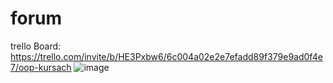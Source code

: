 # forum
trello Board:
https://trello.com/invite/b/HE3Pxbw6/6c004a02e2e7efadd89f379e9ad0f4e7/oop-kursach ![image](https://user-images.githubusercontent.com/79844557/165704197-076458b3-52b7-4227-87ef-6344c109d5a3.png)
